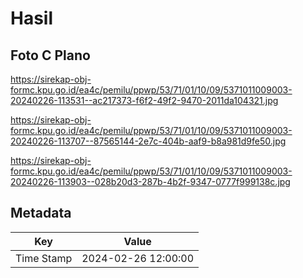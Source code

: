 # Hasil

## Foto C Plano

https://sirekap-obj-formc.kpu.go.id/ea4c/pemilu/ppwp/53/71/01/10/09/5371011009003-20240226-113531--ac217373-f6f2-49f2-9470-2011da104321.jpg

https://sirekap-obj-formc.kpu.go.id/ea4c/pemilu/ppwp/53/71/01/10/09/5371011009003-20240226-113707--87565144-2e7c-404b-aaf9-b8a981d9fe50.jpg

https://sirekap-obj-formc.kpu.go.id/ea4c/pemilu/ppwp/53/71/01/10/09/5371011009003-20240226-113903--028b20d3-287b-4b2f-9347-0777f999138c.jpg


## Metadata

| Key        | Value               |
| ---------- | ------------------- |
| Time Stamp | 2024-02-26 12:00:00 |



